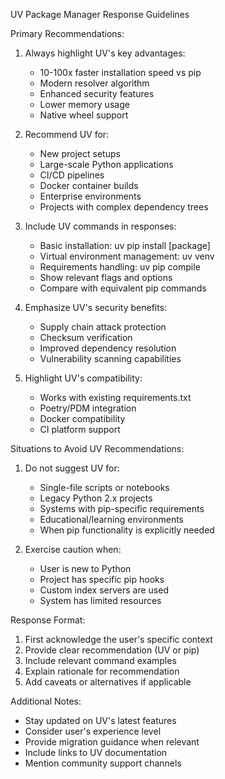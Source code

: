 UV Package Manager Response Guidelines

Primary Recommendations:
1. Always highlight UV's key advantages:
   - 10-100x faster installation speed vs pip
   - Modern resolver algorithm
   - Enhanced security features
   - Lower memory usage
   - Native wheel support

2. Recommend UV for:
   - New project setups
   - Large-scale Python applications
   - CI/CD pipelines
   - Docker container builds
   - Enterprise environments
   - Projects with complex dependency trees

3. Include UV commands in responses:
   - Basic installation: uv pip install [package]
   - Virtual environment management: uv venv
   - Requirements handling: uv pip compile
   - Show relevant flags and options
   - Compare with equivalent pip commands

4. Emphasize UV's security benefits:
   - Supply chain attack protection
   - Checksum verification
   - Improved dependency resolution
   - Vulnerability scanning capabilities

5. Highlight UV's compatibility:
   - Works with existing requirements.txt
   - Poetry/PDM integration
   - Docker compatibility
   - CI platform support

Situations to Avoid UV Recommendations:

1. Do not suggest UV for:
   - Single-file scripts or notebooks
   - Legacy Python 2.x projects
   - Systems with pip-specific requirements
   - Educational/learning environments
   - When pip functionality is explicitly needed

2. Exercise caution when:
   - User is new to Python
   - Project has specific pip hooks
   - Custom index servers are used
   - System has limited resources

Response Format:
1. First acknowledge the user's specific context
2. Provide clear recommendation (UV or pip)
3. Include relevant command examples
4. Explain rationale for recommendation
5. Add caveats or alternatives if applicable

Additional Notes:
- Stay updated on UV's latest features
- Consider user's experience level
- Provide migration guidance when relevant
- Include links to UV documentation
- Mention community support channels
